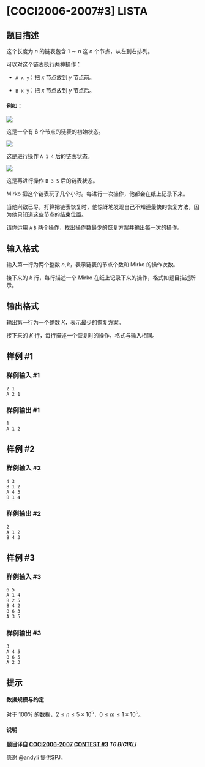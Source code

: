 # [COCI2006-2007#3] LISTA

## 题目描述

这个长度为 $n$ 的链表包含 $1\sim n$ 这 $n$ 个节点，从左到右排列。

可以对这个链表执行两种操作：

- `A x y`：把 $x$ 节点放到 $y$ 节点前。

- `B x y`：把 $x$ 节点放到 $y$ 节点后。

#### 例如：

![](https://cdn.luogu.com.cn/upload/image_hosting/2es5c1p0.png)

这是一个有 $6$ 个节点的链表的初始状态。

![](https://cdn.luogu.com.cn/upload/image_hosting/uv7dpgu2.png)

这是进行操作 `A 1 4` 后的链表状态。

![](https://cdn.luogu.com.cn/upload/image_hosting/4j3104vm.png)

这是再进行操作 `B 3 5` 后的链表状态。

Mirko 把这个链表玩了几个小时。每进行一次操作，他都会在纸上记录下来。

当他兴致已尽，打算把链表恢复时，他惊讶地发现自己不知道最快的恢复方法，因为他只知道这些节点的结束位置。

请你运用 `A` `B` 两个操作，找出操作数最少的恢复方案并输出每一次的操作。

## 输入格式

输入第一行为两个整数 $n,k$，表示链表的节点个数和 Mirko 的操作次数。

接下来的 $k$ 行，每行描述一个 Mirko 在纸上记录下来的操作，格式如题目描述所示。

## 输出格式

输出第一行为一个整数 $K$，表示最少的恢复方案。

接下来的 $K$ 行，每行描述一个恢复时的操作，格式与输入相同。

## 样例 #1

### 样例输入 #1
```
2 1
A 2 1
```

### 样例输出 #1

```
1
A 1 2
```

## 样例 #2

### 样例输入 #2
```
4 3
B 1 2
A 4 3
B 1 4
```

### 样例输出 #2

```
2
A 1 2
B 4 3
```

## 样例 #3

### 样例输入 #3
```
6 5
A 1 4
B 2 5
B 4 2
B 6 3
A 3 5
```

### 样例输出 #3

```
3
A 4 5
B 6 5
A 2 3
```

## 提示

#### 数据规模与约定

对于 $100\%$ 的数据，$2\le n\le 5\times 10^5$，$0\le m\le 1\times 10^5$。

#### 说明

**题目译自 [COCI2006-2007](https://hsin.hr/coci/archive/2006_2007/) [CONTEST #3](https://hsin.hr/coci/archive/2006_2007/contest3_tasks.pdf) *T6 BICIKLI***

感谢 @[andyli](https://www.luogu.com.cn/user/84282) 提供SPJ。
